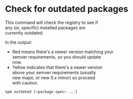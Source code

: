 # Check for outdated packages

This command will check the registry to see if  
any (or, specific) installed packages are  
currently outdated.   

In the output:  
- Red means there's a newer version matching your  
	semver requirements, so you should update  
	now.
- Yellow indicates that there's a newer version  
	above your semver requirements (usually  
	new major, or new 0.x minor) so proceed  
	with caution.

```sh
npm outdated [<package-spec> ...]
```
